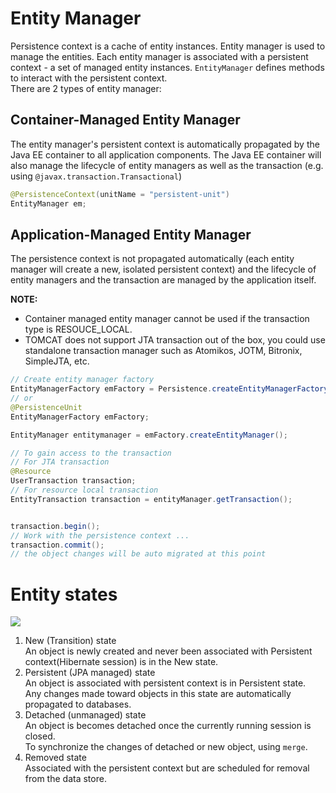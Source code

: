 # Entity Manager
Persistence context is a cache of entity instances. Entity manager is used to manage the entities. Each entity manager is associated with a persistent context - a set of managed entity instances. `EntityManager` defines methods to interact with the persistent context.  
There are 2 types of entity manager:
## Container-Managed Entity Manager
The entity manager's persistent context is automatically propagated by the Java EE container to all application components. The Java EE container will also manage the lifecycle of entity managers as well as the transaction (e.g. using `@javax.transaction.Transactional`)

```java
@PersistenceContext(unitName = "persistent-unit")
EntityManager em;
```
## Application-Managed Entity Manager
The persistence context is not propagated automatically (each entity manager will create a new, isolated persistent context) and the lifecycle of entity managers and the transaction are managed by the application itself.

**NOTE:**
* Container managed entity manager cannot be used if the transaction type is RESOUCE_LOCAL.
* TOMCAT does not support JTA transaction out of the box, you could use standalone transaction manager such as Atomikos, JOTM, Bitronix, SimpleJTA, etc.

```java
// Create entity manager factory
EntityManagerFactory emFactory = Persistence.createEntityManagerFactory("persistent-unit");
// or 
@PersistenceUnit
EntityManagerFactory emFactory;

EntityManager entitymanager = emFactory.createEntityManager();

// To gain access to the transaction
// For JTA transaction
@Resource
UserTransaction transaction;
// For resource local transaction
EntityTransaction transaction = entityManager.getTransaction();


transaction.begin();
// Work with the persistence context ...
transaction.commit();
// the object changes will be auto migrated at this point
```

# Entity states
![](https://cdn.jstobigdata.com/wp-content/uploads/2019/08/Entity-instance-states.png)

1. New (Transition) state  
   An object is newly created and never been associated with Persistent context(Hibernate session) is in the New state.
2. Persistent (JPA managed) state  
   An object is associated with persistent context is in Persistent state.  
   Any changes made toward objects in this state are automatically propagated to databases.
3. Detached (unmanaged) state  
   An object is becomes detached once the currently running session is closed.  
   To synchronize the changes of detached or new object, using `merge`.
4. Removed state  
   Associated with the persistent context but are scheduled for removal from the data store.
